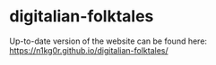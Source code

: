 # digitalian-folktales

Up-to-date version of the website can be found here:
https://n1kg0r.github.io/digitalian-folktales/
